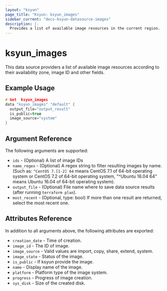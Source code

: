 ```yaml
---
layout: "ksyun"
page_title: "Ksyun: ksyun_images"
sidebar_current: "docs-ksyun-datasource-images"
description: |-
  Provides a list of available image resources in the current region.
---
```


# ksyun_images

This data source providers a list of available image resources according to their availability zone, image ID and other fields.

## Example Usage

```h
# Get  ksyun_images
data "ksyun_images" "default" {
  output_file="output_result"
  is_public=true
  image_source="system"
}
```

## Argument Reference

The following arguments are supported:

* `ids` - (Optional) A list of image IDs
* `name_regex` - (Optional) A regex string to filter resulting images by name. (Such as: `^CentOS 7.[1-2] 64` means CentOS 7.1 of 64-bit operating system or CentOS 7.2 of 64-bit operating system, "^Ubuntu 16.04 64" means Ubuntu 16.04 of 64-bit operating system).
* `output_file` - (Optional) File name where to save data source results (after running `terraform plan`).
* `most_recent` - (Optional, type: bool) If more than one result are returned, select the most recent one.

## Attributes Reference

In addition to all arguments above, the following attributes are exported:

* `creation_date` - Time of creation.
* `image_id` -  The ID of image.
* `image_source` -  Valid values are import, copy, share, extend, system.
* `image_state` - Status of the image.
* `is_public` - If ksyun provide the image. 
* `name` - Display name of the image.
* `platform` -  Platform type of the image system.
* `progress` - Progress of image creation.
* `sys_disk` - Size of the created disk.

